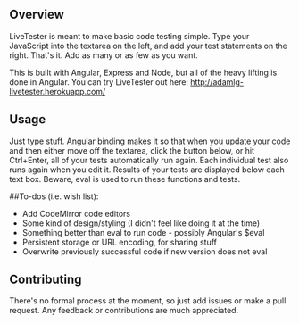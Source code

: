 
## Overview

LiveTester is meant to make basic code testing simple.  Type your JavaScript into the textarea on the left, and add your test statements on the right.  That's it.  Add as many or as few as you want.

This is built with Angular, Express and Node, but all of the heavy lifting is done in Angular.  You can try LiveTester out here: http://adamlg-livetester.herokuapp.com/

## Usage

Just type stuff.  Angular binding makes it so that when you update your code and then either move off the textarea, click the button below, or hit Ctrl+Enter, all of your tests automatically run again.  Each individual test also runs again when you edit it.  Results of your tests are displayed below each text box.  Beware, eval is used to run these functions and tests.

##To-dos (i.e. wish list):

* Add CodeMirror code editors
* Some kind of design/styling (I didn't feel like doing it at the time)
* Something better than eval to run code - possibly Angular's $eval
* Persistent storage or URL encoding, for sharing stuff
* Overwrite previously successful code if new version does not eval

## Contributing

There's no formal process at the moment, so just add issues or make a pull request.  Any feedback or contributions are much appreciated.  
